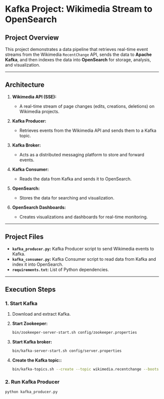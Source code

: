 # Kafka Project: Wikimedia Stream to OpenSearch

## Project Overview

This project demonstrates a data pipeline that retrieves real-time event streams from the Wikimedia `RecentChange` API, sends the data to **Apache Kafka**, and then indexes the data into **OpenSearch** for storage, analysis, and visualization.

---

## Architecture

1. **Wikimedia API (SSE):**
   - A real-time stream of page changes (edits, creations, deletions) on Wikimedia projects.

2. **Kafka Producer:**
   - Retrieves events from the Wikimedia API and sends them to a Kafka topic.

3. **Kafka Broker:**
   - Acts as a distributed messaging platform to store and forward events.

4. **Kafka Consumer:**
   - Reads the data from Kafka and sends it to OpenSearch.

5. **OpenSearch:**
   - Stores the data for searching and visualization.

6. **OpenSearch Dashboards:**
   - Creates visualizations and dashboards for real-time monitoring.

---

## Project Files

- **`kafka_producer.py`:**
  Kafka Producer script to send Wikimedia events to Kafka.
- **`kafka_consumer.py`:**
  Kafka Consumer script to read data from Kafka and index it into OpenSearch.
- **`requirements.txt`:**
  List of Python dependencies.

---

## Execution Steps

### 1. Start Kafka

1. Download and extract Kafka.

2. **Start Zookeeper:**
   ```bash
   bin/zookeeper-server-start.sh config/zookeeper.properties
3. **Start Kafka broker:**
   ```bash
   bin/kafka-server-start.sh config/server.properties
4. **Create the Kafka topic::**
   ```bash
   bin/kafka-topics.sh --create --topic wikimedia.recentchange --bootstrap-server localhost:9092
### 2. Run Kafka Producer

   ```bash
   python kafka_producer.py

